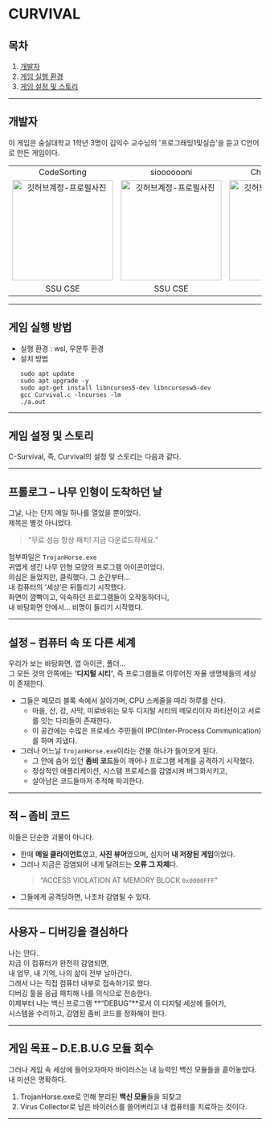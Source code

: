# CURVIVAL
## 목차
1. [개발자](#개발자)
2. [게임 실행 환경](#게임-실행-방법)
3. [게임 설정 및 스토리](#게임-설정-및-스토리)  

---

## 개발자
이 게임은 숭실대학교 1학년 3명이 김익수 교수님의 '프로그래밍1및실습'을 듣고 C언어로 만든 게임이다.
<table>
      <tr align="center">
       <td>CodeSorting<br/>
      </td>
       <td>siooooooni<br/>
      </td>
       <td>Chickeneat999<br/>
      </td>
    </tr>
    <tr align="center">
      <td style="min-width: 150px;">
            <a href="https://github.com/CodeSorting">
              <img src="https://avatars.githubusercontent.com/{CodeSorting}" width="200" alt="깃허브계정-프로필사진">
              <br />
            </a>
        </td>
      <td style="min-width: 150px;">
            <a href="https://github.com/siooooooni">
              <img src="https://avatars.githubusercontent.com/{siooooooni}" width="200" alt="깃허브계정-프로필사진">
              <br />
            </a>
        </td>
      <td style="min-width: 150px;">
            <a href="https://github.com/Chickeneat999">
              <img src="https://avatars.githubusercontent.com/{Chickeneat999}" width="200" alt="깃허브계정-프로필사진">
              <br />
            </a>
        </td>
    </tr>
    <tr align="center">
       <td>
            SSU CSE <br/>
      </td>
       <td>
            SSU CSE <br/>
      </td>
       <td>
            SSU CSE <br/>
      </td>
    </tr>
</table>

---

## 게임 실행 방법
- 실행 환경 : wsl, 우분투 환경
- 설치 방법
  ```
  sudo apt update
  sudo apt upgrade -y
  sudo apt-get install libncurses5-dev libncursesw5-dev
  gcc Curvival.c -lncurses -lm
  ./a.out
  ```

---

## 게임 설정 및 스토리 
C-Survival, 즉, Curvival의 설정 및 스토리는 다음과 같다.<br>

---

## 프롤로그 – 나무 인형이 도착하던 날
그날, 나는 단지 메일 하나를 열었을 뿐이었다.  
제목은 별것 아니었다.  
> “무료 성능 향상 패치! 지금 다운로드하세요.”  

첨부파일은 `TrojanHorse.exe`  
귀엽게 생긴 나무 인형 모양의 프로그램 아이콘이었다.  
의심은 들었지만, 클릭했다. 그 순간부터…  
내 컴퓨터의 ‘세상’은 뒤틀리기 시작했다.  
화면이 깜빡이고, 익숙하던 프로그램들이 오작동하더니,  
내 바탕화면 안에서… 비명이 들리기 시작했다.

---

## 설정 – 컴퓨터 속 또 다른 세계
우리가 보는 바탕화면, 앱 아이콘, 폴더…  
그 모든 것의 안쪽에는 **‘디지털 시티’**, 즉 프로그램들로 이루어진 자율 생명체들의 세상이 존재한다.  
- 그들은 메모리 블록 속에서 살아가며, CPU 스케줄을 따라 하루를 산다.
  - 마을, 산, 강, 사막, 미로바위는 모두 디지털 시티의 메모리이자 파티션이고 서로를 잇는 다리들이 존재한다.
  - 이 공간에는 수많은 프로세스 주민들이 IPC(Inter-Process Communication)를 하며 지냈다.
- 그러나 어느날 `TrojanHorse.exe`이라는 건물 하나가 들어오게 된다.  
  - 그 안에 숨어 있던 **좀비 코드**들이 깨어나 프로그램 세계를 공격하기 시작했다.  
  - 정상적인 애플리케이션, 시스템 프로세스를 감염시켜 버그화시키고,  
  - 살아남은 코드들마저 추적해 파괴한다.

---

## 적 – 좀비 코드
이들은 단순한 괴물이 아니다.  
- 한때 **메일 클라이언트**였고, **사진 뷰어**였으며, 심지어 **내 저장된 게임**이었다.  
- 그러나 지금은 감염되어 내게 달려드는 **오류 그 자체**다.  
  > “ACCESS VIOLATION AT MEMORY BLOCK `0x0000FFF`”  
- 그들에게 공격당하면, 나조차 감염될 수 있다.

---

## 사용자 – 디버깅을 결심하다
나는 안다.  
지금 이 컴퓨터가 완전히 감염되면,  
내 업무, 내 기억, 나의 삶이 전부 날아간다.  
그래서 나는 직접 컴퓨터 내부로 접속하기로 했다.  
디버깅 툴을 응급 패치해 나를 의식으로 전송한다.  
이제부터 나는 백신 프로그램 **“DEBUG”**로서 이 디지털 세상에 들어가,  
시스템을 수리하고, 감염된 좀비 코드를 정화해야 한다.

---

## 게임 목표 – D.E.B.U.G 모듈 회수
그러나 게임 속 세상에 들어오자마자 바이러스는 내 능력인 백신 모듈들을 흩어놓았다.  
내 미션은 명확하다.  
1. TrojanHorse.exe로 인해 분리된 **백신 모듈**들을 되찾고  
2. Virus Collector로 남은 바이러스를 쓸어버리고 내 컴퓨터를 치료하는 것이다.

---



